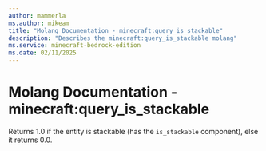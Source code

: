 ```yaml
---
author: mammerla
ms.author: mikeam
title: "Molang Documentation - minecraft:query_is_stackable"
description: "Describes the minecraft:query_is_stackable molang"
ms.service: minecraft-bedrock-edition
ms.date: 02/11/2025 
---
```


# Molang Documentation - minecraft:query_is_stackable

Returns 1.0 if the entity is stackable (has the `is_stackable` component), else it returns 0.0.
